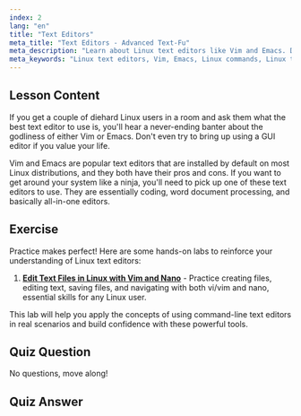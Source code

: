 ```yaml
---
index: 2
lang: "en"
title: "Text Editors"
meta_title: "Text Editors - Advanced Text-Fu"
meta_description: "Learn about Linux text editors like Vim and Emacs. Discover their uses and importance for system navigation. Start your Linux text editor journey!"
meta_keywords: "Linux text editors, Vim, Emacs, Linux commands, Linux tutorial, beginner Linux, Linux guide"
---
```


## Lesson Content

If you get a couple of diehard Linux users in a room and ask them what the best text editor to use is, you'll hear a never-ending banter about the godliness of either Vim or Emacs. Don't even try to bring up using a GUI editor if you value your life.

Vim and Emacs are popular text editors that are installed by default on most Linux distributions, and they both have their pros and cons. If you want to get around your system like a ninja, you'll need to pick up one of these text editors to use. They are essentially coding, word document processing, and basically all-in-one editors.

## Exercise

Practice makes perfect! Here are some hands-on labs to reinforce your understanding of Linux text editors:

1. **[Edit Text Files in Linux with Vim and Nano](https://labex.io/labs/comptia-edit-text-files-in-linux-with-vim-and-nano-591076)** - Practice creating files, editing text, saving files, and navigating with both vi/vim and nano, essential skills for any Linux user.

This lab will help you apply the concepts of using command-line text editors in real scenarios and build confidence with these powerful tools.

## Quiz Question

No questions, move along!

## Quiz Answer
